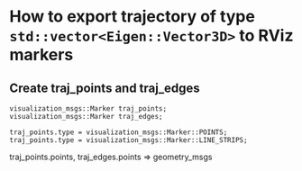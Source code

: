 # How to export trajectory of type `std::vector<Eigen::Vector3D>` to RViz markers
## Create traj_points and traj_edges
```
visualization_msgs::Marker traj_points;
visualization_msgs::Marker traj_edges;

traj_points.type = visualization_msgs::Marker::POINTS;
traj_points.type = visualization_msgs::Marker::LINE_STRIPS;

```

traj_points.points, traj_edges.points =>  geometry_msgs
